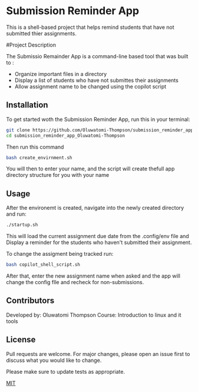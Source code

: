 # Submission Reminder App

This is a shell-based project that helps remind students that have not submitted thier assignments.


#Project Description

The Submissio Remainder App is a command-line based tool that was built to :
- Organize important files in a directory
- Display a list of students who have not submittes their assignments
- Allow assignment name to be changed using the copilot script

## Installation

To get started woth the Submission Reminder App, run this in your terminal:

```bash
git clone https://github.com/Oluwatomi-Thompson/submission_reminder_app_Oluwatomi-Thompson.git
cd submission_reminder_app_Oluwatomi-Thompson
```

Then run this command

```bash
bash create_envirnment.sh
```

You will then to enter your name, and the script will create thefull app directory structure for you with your name

## Usage
After the environemt is created, navigate into the newly created directory and run:

```bash
./startup.sh
```

This will load the current assignment due date from the .config/env file and Display a reminder for the students who haven't submitted their assignment.

To change the assigment being tracked run:

```bash
bash copilot_shell_script.sh
```

After that, enter the new assignment name when asked and the app will change the config flle and recheck for non-submissions.

## Contributors

Developed by: Oluwatomi Thompson
Course: Introduction to linux and it tools

## License
Pull requests are welcome. For major changes, please open an issue first
to discuss what you would like to change.

Please make sure to update tests as appropriate.

[MIT](https://choosealicense.com/licenses/mit/)
